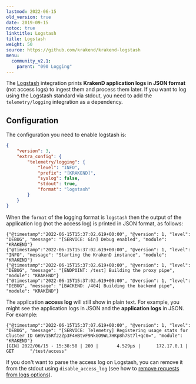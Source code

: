 ```yaml
---
lastmod: 2022-06-15
old_version: true
date: 2019-09-15
notoc: true
linktitle: Logstash
title: Logstash
weight: 50
source: https://github.com/krakend/krakend-logstash
menu:
  community_v2.1:
    parent: "090 Logging"
---
```

The [Logstash](https://www.elastic.co/es/logstash/) integration prints **KrakenD application logs in JSON format** (not access logs) to ingest them and process them later. If you want to log using the Logstash standard via stdout, you need to add the `telemetry/logging` integration as a dependency.

## Configuration
The configuration you need to enable logstash is:

```json
{
    "version": 3,
    "extra_config": {
        "telemetry/logging": {
            "level": "INFO",
            "prefix": "[KRAKEND]",
            "syslog": false,
            "stdout": true,
            "format": "logstash"
        }
    }
}
```

When the `format` of the logging format is `logstash` then the output of the application log (not the access log) is printed in JSON format, as follows:

    {"@timestamp":"2022-06-15T15:37:02.619+00:00", "@version": 1, "level": "DEBUG", "message": "[SERVICE: Gin] Debug enabled", "module": "KRAKEND"}
    {"@timestamp":"2022-06-15T15:37:02.619+00:00", "@version": 1, "level": "INFO", "message": "Starting the KrakenD instance", "module": "KRAKEND"}
    {"@timestamp":"2022-06-15T15:37:02.619+00:00", "@version": 1, "level": "DEBUG", "message": "[ENDPOINT: /test] Building the proxy pipe", "module": "KRAKEND"}
    {"@timestamp":"2022-06-15T15:37:02.619+00:00", "@version": 1, "level": "DEBUG", "message": "[BACKEND: /404] Building the backend pipe", "module": "KRAKEND"}

The application **access log** will still show in plain text. For example, you might see the application logs in JSON and the **application logs** in JSON. For example:

    {"@timestamp":"2022-06-15T15:37:07.619+00:00", "@version": 1, "level": "DEBUG", "message": "[SERVICE: Telemetry] Registering usage stats for Cluster ID GH9V15Rf22Zp3F4HBtvF9NkGO9WL7HKp8h7St7l+qc0=", "module": "KRAKEND"}
    [GIN] 2022/06/15 - 15:38:58 | 200 |       4.529µs |      172.17.0.1 | GET      "/test/access"

If you don't want to parse the access log on Logstash, you can remove it from the stdout using `disable_access_log` (see how to [remove requests from logs options](/docs/v2.1/service-settings/router-options/#remove-requests-from-logs)).